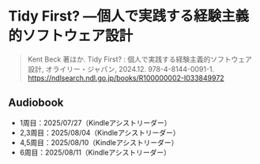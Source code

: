# Tidy First? ―個人で実践する経験主義的ソフトウェア設計
> Kent Beck 著ほか. Tidy First? : 個人で実践する経験主義的ソフトウェア設計, オライリー・ジャパン, 2024.12. 978-4-8144-0091-1. https://ndlsearch.ndl.go.jp/books/R100000002-I033849972

## Audiobook
- 1周目：2025/07/27（Kindleアシストリーダー）
- 2,3周目：2025/08/04（Kindleアシストリーダー）
- 4,5周目：2025/08/10（Kindleアシストリーダー）
- 6周目：2025/08/11（Kindleアシストリーダー）
